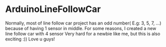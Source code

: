# ArduinoLineFollowCar
Normally, most of line follow car project has an odd number( E.g: 3, 5, 7, ...) because of having 1 sensor in middle.
For some reasons, I created a new line follow car with 4 sensor
Very hard for a newbie like me, but this is also exciting :))
Love u guys!
